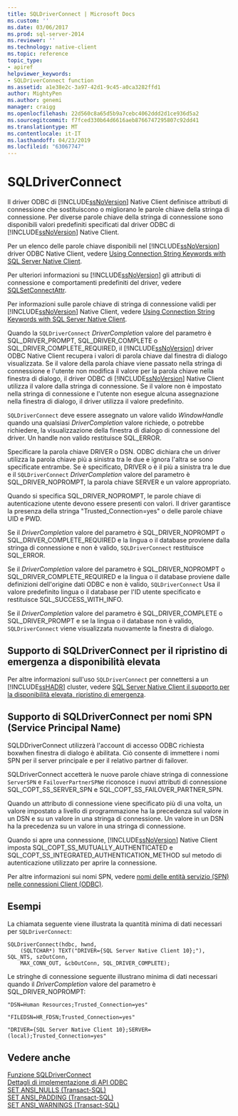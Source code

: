 ```yaml
---
title: SQLDriverConnect | Microsoft Docs
ms.custom: ''
ms.date: 03/06/2017
ms.prod: sql-server-2014
ms.reviewer: ''
ms.technology: native-client
ms.topic: reference
topic_type:
- apiref
helpviewer_keywords:
- SQLDriverConnect function
ms.assetid: a1e38e2c-3a97-42d1-9c45-a0ca3282ffd1
author: MightyPen
ms.author: genemi
manager: craigg
ms.openlocfilehash: 22d560c8a65d5b9a7cebc4062ddd2d1ce936d5a2
ms.sourcegitcommit: f7fced330b64d6616aeb8766747295807c92dd41
ms.translationtype: MT
ms.contentlocale: it-IT
ms.lasthandoff: 04/23/2019
ms.locfileid: "63067747"
---
```

# <a name="sqldriverconnect"></a>SQLDriverConnect
  Il driver ODBC di [!INCLUDE[ssNoVersion](../../includes/ssnoversion-md.md)] Native Client definisce attributi di connessione che sostituiscono o migliorano le parole chiave della stringa di connessione. Per diverse parole chiave della stringa di connessione sono disponibili valori predefiniti specificati dal driver ODBC di [!INCLUDE[ssNoVersion](../../includes/ssnoversion-md.md)] Native Client.  
  
 Per un elenco delle parole chiave disponibili nel [!INCLUDE[ssNoVersion](../../includes/ssnoversion-md.md)] driver ODBC Native Client, vedere [Using Connection String Keywords with SQL Server Native Client](../native-client/applications/using-connection-string-keywords-with-sql-server-native-client.md).  
  
 Per ulteriori informazioni su [!INCLUDE[ssNoVersion](../../includes/ssnoversion-md.md)] gli attributi di connessione e comportamenti predefiniti del driver, vedere [SQLSetConnectAttr](sqlsetconnectattr.md).  
  
 Per informazioni sulle parole chiave di stringa di connessione validi per [!INCLUDE[ssNoVersion](../../includes/ssnoversion-md.md)] Native Client, vedere [Using Connection String Keywords with SQL Server Native Client](../native-client/applications/using-connection-string-keywords-with-sql-server-native-client.md).  
  
 Quando la `SQLDriverConnect` *DriverCompletion* valore del parametro è SQL_DRIVER_PROMPT, SQL_DRIVER_COMPLETE o SQL_DRIVER_COMPLETE_REQUIRED, il [!INCLUDE[ssNoVersion](../../includes/ssnoversion-md.md)] driver ODBC Native Client recupera i valori di parola chiave dal finestra di dialogo visualizzata. Se il valore della parola chiave viene passato nella stringa di connessione e l'utente non modifica il valore per la parola chiave nella finestra di dialogo, il driver ODBC di [!INCLUDE[ssNoVersion](../../includes/ssnoversion-md.md)] Native Client utilizza il valore dalla stringa di connessione. Se il valore non è impostato nella stringa di connessione e l'utente non esegue alcuna assegnazione nella finestra di dialogo, il driver utilizza il valore predefinito.  
  
 `SQLDriverConnect` deve essere assegnato un valore valido *WindowHandle* quando una qualsiasi *DriverCompletion* valore richiede, o potrebbe richiedere, la visualizzazione della finestra di dialogo di connessione del driver. Un handle non valido restituisce SQL_ERROR.  
  
 Specificare la parola chiave DRIVER o DSN. ODBC dichiara che un driver utilizza la parola chiave più a sinistra tra le due e ignora l'altra se sono specificate entrambe. Se è specificato, DRIVER o è il più a sinistra tra le due e il `SQLDriverConnect` *DriverCompletion* valore del parametro è SQL_DRIVER_NOPROMPT, la parola chiave SERVER e un valore appropriato.  
  
 Quando si specifica SQL_DRIVER_NOPROMPT, le parole chiave di autenticazione utente devono essere presenti con valori. Il driver garantisce la presenza della stringa "Trusted_Connection=yes" o delle parole chiave UID e PWD.  
  
 Se il *DriverCompletion* valore del parametro è SQL_DRIVER_NOPROMPT o SQL_DRIVER_COMPLETE_REQUIRED e la lingua o il database proviene dalla stringa di connessione e non è valido, `SQLDriverConnect` restituisce SQL_ERROR.  
  
 Se il *DriverCompletion* valore del parametro è SQL_DRIVER_NOPROMPT o SQL_DRIVER_COMPLETE_REQUIRED e la lingua o il database proviene dalle definizioni dell'origine dati ODBC e non è valido, `SQLDriverConnect` Usa il valore predefinito lingua o il database per l'ID utente specificato e restituisce SQL_SUCCESS_WITH_INFO.  
  
 Se il *DriverCompletion* valore del parametro è SQL_DRIVER_COMPLETE o SQL_DRIVER_PROMPT e se la lingua o il database non è valido, `SQLDriverConnect` viene visualizzata nuovamente la finestra di dialogo.  
  
## <a name="sqldriverconnect-support-for-high-availability-disaster-recovery"></a>Supporto di SQLDriverConnect per il ripristino di emergenza a disponibilità elevata  
 Per altre informazioni sull'uso `SQLDriverConnect` per connettersi a un [!INCLUDE[ssHADR](../../includes/sshadr-md.md)] cluster, vedere [SQL Server Native Client il supporto per la disponibilità elevata, ripristino di emergenza](../native-client/features/sql-server-native-client-support-for-high-availability-disaster-recovery.md).  
  
## <a name="sqldriverconnect-support-for-service-principal-names-spns"></a>Supporto di SQLDriverConnect per nomi SPN (Service Principal Name)  
 SQLDDriverConnect utilizzerà l'account di accesso ODBC richiesta boxwhen finestra di dialogo è abilitata. Ciò consente di immettere i nomi SPN per il server principale e per il relativo partner di failover.  
  
 SQLDriverConnect accetterà le nuove parole chiave stringa di connessione `ServerSPN` e `FailoverPartnerSPN`e riconosce i nuovi attributi di connessione SQL_COPT_SS_SERVER_SPN e SQL_COPT_SS_FAILOVER_PARTNER_SPN.  
  
 Quando un attributo di connessione viene specificato più di una volta, un valore impostato a livello di programmazione ha la precedenza sul valore in un DSN e su un valore in una stringa di connessione. Un valore in un DSN ha la precedenza su un valore in una stringa di connessione.  
  
 Quando si apre una connessione, [!INCLUDE[ssNoVersion](../../includes/ssnoversion-md.md)] Native Client imposta SQL_COPT_SS_MUTUALLY_AUTHENTICATED e SQL_COPT_SS_INTEGRATED_AUTHENTICATION_METHOD sul metodo di autenticazione utilizzato per aprire la connessione.  
  
 Per altre informazioni sui nomi SPN, vedere [nomi delle entità servizio &#40;SPN&#41; nelle connessioni Client &#40;ODBC&#41;](../native-client/odbc/service-principal-names-spns-in-client-connections-odbc.md).  
  
## <a name="examples"></a>Esempi  
 La chiamata seguente viene illustrata la quantità minima di dati necessari per `SQLDriverConnect`:  
  
```  
SQLDriverConnect(hdbc, hwnd,  
    (SQLTCHAR*) TEXT("DRIVER={SQL Server Native Client 10};"), SQL_NTS, szOutConn,  
    MAX_CONN_OUT, &cbOutConn, SQL_DRIVER_COMPLETE);  
```  
  
 Le stringhe di connessione seguente illustrano minima di dati necessari quando il *DriverCompletion* valore del parametro è SQL_DRIVER_NOPROMPT:  
  
```  
"DSN=Human Resources;Trusted_Connection=yes"  
  
"FILEDSN=HR_FDSN;Trusted_Connection=yes"  
  
"DRIVER={SQL Server Native Client 10};SERVER=(local);Trusted_Connection=yes"  
```  
  
## <a name="see-also"></a>Vedere anche  
 [Funzione SQLDriverConnect](https://go.microsoft.com/fwlink/?LinkId=59340)   
 [Dettagli di implementazione di API ODBC](odbc-api-implementation-details.md)   
 [SET ANSI_NULLS &#40;Transact-SQL&#41;](/sql/t-sql/statements/set-ansi-nulls-transact-sql)   
 [SET ANSI_PADDING &#40;Transact-SQL&#41;](/sql/t-sql/statements/set-ansi-padding-transact-sql)   
 [SET ANSI_WARNINGS &#40;Transact-SQL&#41;](/sql/t-sql/statements/set-ansi-warnings-transact-sql)  
  
  

